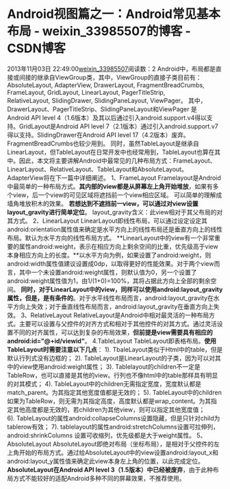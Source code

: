 # Android视图篇之一：Android常见基本布局 - weixin_33985507的博客 - CSDN博客
2013年11月03日 22:49:00[weixin_33985507](https://me.csdn.net/weixin_33985507)阅读数：2
Android中，布局都是直接或间接的继承自ViewGroup类，其中，ViewGroup的直接子类目前有：
AbsoluteLayout, AdapterView<T extends Adapter>, DrawerLayout, FragmentBreadCrumbs, FrameLayout, GridLayout, LinearLayout, PagerTitleStrip, RelativeLayout, SlidingDrawer, SlidingPaneLayout, ViewPager。
其中，DrawerLayout、PagerTitleStrip、SlidingPaneLayout和ViewPager 是Android API level 4（1.6版本）及其以后通过引入android.support.v4得以支持。GridLayout是Android API level 7（2.1版本）通过引入android.support.v7得以支持。SlidingDrawer在Android API level 17（4.2版本）废弃。FragmentBreadCrumbs也较少用到。
同时，虽然TableLayout是继承自LinearLayout，但TableLayout在日常开发中也经常用到，TableLayout也算在其中。因此，本文将主要讲解Android中最常见的几种布局方式：FrameLayout、LinearLayout、RelativeLayout、TableLayout和AbsoluteLayout。AdapterView<T extends Adapter>将在下一篇中详细阐述。
1、FrameLayout
Framelayout是Android中最简单的一种布局方式。**其内部的view都是从屏幕左上角开始堆放**，如果有多个view，后一个view的可见区域将遮挡前一个view相应区域。
可以简单的理解成墙角堆放积木的效果。
**若想达到不遮挡前一view，可以通过对view设置layout_gravity进行简单定位**。
layout_gravity含义：此view相对于其父布局的对其方式。
2、LinearLayout
LinearLayout即线性布局，可以通过设定设定其android:orientation属性值来确定是水平方向上的线性布局还是垂直方向上的线性布局。默认为水平方向的线性布局方式。
**LinearLayout中的view有一个非常重要的属性android:weight，表示在相应方向上剩余空间的比重，优先级高于view本身相应方向上的长度。**以水平方向为例，如果设置了android:weight，则android:width属性值建议设置成0dp，以取得更好的性能效果。对于两个view而言，其中一个未设置android:weight属性，则默认值为0，另一个设置了android:weight属性值为1，由1/(1+0)=100%，其将占据此方向上全部的剩余空间。
**同时，对于LinearLayout中的view，同样可以使用android:layout_gravity属性，但是，是有条件的**。对于水平线性布局而言，android:layout_gravity在水平方向上失效；对于垂直线性布局而言，android:layout_gravity在垂直方向上失效。
3、RelativeLayout
RelativeLayout是Android中相对最灵活的一种布局方式。主要可以设置与父控件的对齐方式和相对于其他控件的对其方式。通过灵活设置不同的对齐属性，可以达到复杂的布局效果，**但前提是view需要具有相应的android:id="@+id/viewid"**。
4.TableLayout
TableLayout即表格布局。**使用TableLayout时需要注意以下几点**：
1). TbaleLayout类似于Html中的table，但是默认行列式没有边框的；
2). TableLayout是LinearLayout的子类，因为可以对其中的view使用android:weight属性；
3). Tablelayout的children不一定是TableRow，也可以直接是其他的view。行列也不像html中的table那样具有明显的对其模式；
4). TableLayout中的children无需指定宽度，宽度默认都是match_parent。为其指定其他宽度值都是无效的；
5). TableLayout中的children如果为TableRow，则无需为其指定高度，高度默认都是wrap_content。为其指定其他高度都是无效的，若children为其他view，则可以指定其他宽度值；
6). TableLayout的属性android:collapseColumns设置隐藏，但是只针对child为tablerow有效；
7). tablelayout的属性android:stretchColumns设置可拉伸列，android:shrinkColumns 设置可收缩列，优先级都是大于weight属性。
5、AbsoluteLayout
AbsoluteLayout即绝对布局（坐标布局），是相对于父控件的左上角开始的布局方式。通过给AbsoluteLayout中的view设置android:layout_x和android:layout_y属性值来确定此view本身左上角的位置，以此完成定位。
**AbsoluteLayout在Android API level 3（1.5版本）中已经被废弃**，由于此种布局方式不能较好的适配Android多种不同的屏幕效果，不推荐使用。

